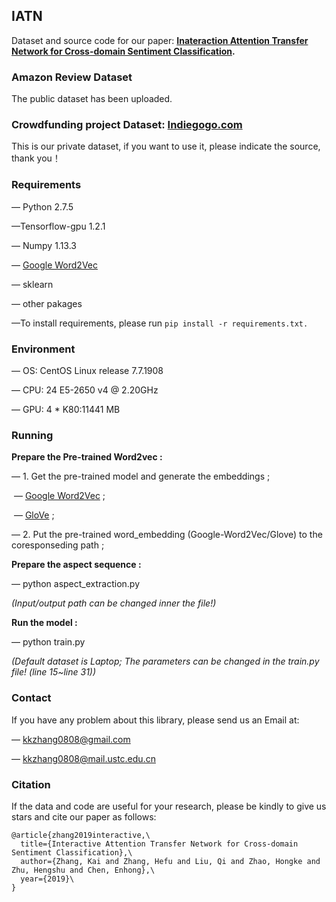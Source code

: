 ## IATN
Dataset and source code for our paper: **[Inateraction Attention Transfer Network for Cross-domain Sentiment Classification](http://staff.ustc.edu.cn/~cheneh/paper_pdf/2019/Kai-Zhang-AAAI.pdf).**

### Amazon Review Dataset
The public dataset has been uploaded.

### Crowdfunding project Dataset: [Indiegogo.com](https://www.indiegogo.com/)
This is our private dataset, if you want to use it, please indicate the source, thank you！


### Requirements
— Python 2.7.5

—Tensorflow-gpu 1.2.1

— Numpy 1.13.3

— [Google Word2Vec](https://code.google.com/archive/p/word2vec/) 

— sklearn

— other pakages

—To install requirements, please run `pip install -r requirements.txt.`

### Environment

— OS: CentOS Linux release 7.7.1908

— CPU: 24 E5-2650 v4 @ 2.20GHz

— GPU: 4 * K80:11441 MB

### Running

**Prepare the Pre-trained Word2vec :**

— 1. Get the pre-trained model and generate the embeddings ;

​               — [Google Word2Vec](https://code.google.com/archive/p/word2vec/) ;

​               — [GloVe](https://nlp.stanford.edu/projects/glove/) ;

— 2. Put the pre-trained word_embedding (Google-Word2Vec/Glove) to the coresponseding path ;

**Prepare the aspect sequence :**

— python aspect_extraction.py

*(Input/output path can be changed inner the file!)*

**Run the model :** 

 —  python train.py

*(Default dataset is Laptop; The parameters can be changed in the train.py file! (line 15~line 31))*

### Contact

If you have any problem about this library, please send us an Email at:

— [kkzhang0808@gmail.com](kkzhang0808@gmail.com)

— [kkzhang0808@mail.ustc.edu.cn](sa517494@mail.ustc.edu.cn)

### Citation

If the data and code are useful for your research, please be kindly to give us stars and cite our paper as follows:


```
@article{zhang2019interactive,\
  title={Interactive Attention Transfer Network for Cross-domain Sentiment Classification},\
  author={Zhang, Kai and Zhang, Hefu and Liu, Qi and Zhao, Hongke and Zhu, Hengshu and Chen, Enhong},\
  year={2019}\
}
```
